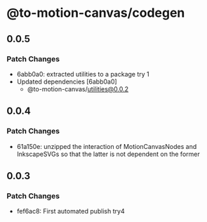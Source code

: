 # @to-motion-canvas/codegen

## 0.0.5

### Patch Changes

- 6abb0a0: extracted utilities to a package try 1
- Updated dependencies [6abb0a0]
  - @to-motion-canvas/utilities@0.0.2

## 0.0.4

### Patch Changes

- 61a150e: unzipped the interaction of MotionCanvasNodes and InkscapeSVGs so that the latter is not dependent on the former

## 0.0.3

### Patch Changes

- fef6ac8: First automated publish try4
